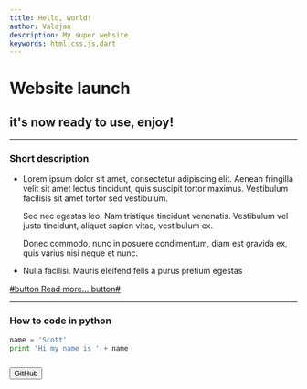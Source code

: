 ```yaml
---
title: Hello, world!
author: Valajan
description: My super website
keywords: html,css,js,dart
---
```


# Website launch

## it's now ready to use, enjoy!

------

### Short description

- Lorem ipsum dolor sit amet, consectetur adipiscing elit. Aenean fringilla velit sit amet lectus tincidunt, quis suscipit tortor maximus. Vestibulum facilisis sit amet tortor sed vestibulum.

  Sed nec egestas leo. Nam tristique tincidunt venenatis. Vestibulum vel justo tincidunt, aliquet sapien vitae, vestibulum ex.

  Donec commodo, nunc in posuere condimentum, diam est gravida ex, quis varius nisi neque et nunc.

- Nulla facilisi. Mauris eleifend felis a purus pretium egestas

<div style="margin-top: 15px;">
    <a href="/lenox.html">#button Read more... button#</a>
</div>

---

### How to code in python

```python
name = 'Scott'
print 'Hi my name is ' + name
```

<div style="margin-top: 25px;">
    <button class="button is-light is-link" onclick="window.location.href='https://github.com/valajan/lenox/'">
        <span class="icon">
            <i class="fab fa-github"></i>
        </span>
        <span>GitHub</span>
    </button>
</div>
